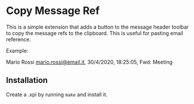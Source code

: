 # Copy Message Ref

This is a simple extension that adds a button to the message header toolbar to
copy the message refs to the clipboard. This is useful for pasting email
reference.

Example:

Mario Rossi <mario.rossi@email.it>, 30/4/2020, 18:25:05, Fwd: Meeting

## Installation

Create a .xpi by running `make` and install it.
